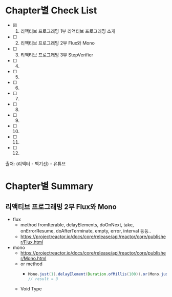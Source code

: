 # Chapter별 Check List
- [x] 1. 리액티브 프로그래밍 1부 리액티브 프로그래밍 소개
- [ ] 2. 리액티브 프로그래밍 2부 Flux와 Mono
- [ ] 3. 리액티브 프로그래밍 3부 StepVerifier
- [ ] 4. 
- [ ] 5. 
- [ ] 6. 
- [ ] 7. 
- [ ] 8. 
- [ ] 9. 
- [ ] 10.  
- [ ] 11.  
- [ ] 12.  

출처: (리액터 - 백기선) - 유튜브

# Chapter별 Summary
## 리액티브 프로그래밍 2부 Flux와 Mono
- flux
   - method fromIterable, delayElements, doOnNext, take, onErrorResume, doAfterTerminate, empty, error, interval 등등..
   - https://projectreactor.io/docs/core/release/api/reactor/core/publisher/Flux.html
- mono 
   - https://projectreactor.io/docs/core/release/api/reactor/core/publisher/Mono.html
   - or method 
      - ``` java
        Mono.just(1).delayElement(Duration.ofMillis(100)).or(Mono.just(3)).subscribe(System.out::println);
        // result = 3
        ```
   - Void Type
